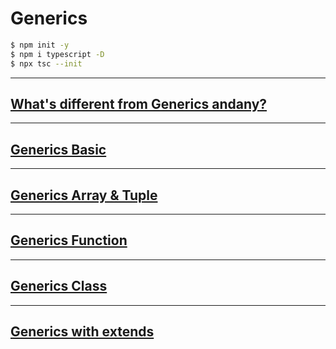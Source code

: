 # Generics
```bash
$ npm init -y
$ npm i typescript -D
$ npx tsc --init
```

----
## [What's different from Generics andany?](https://github.com/dudcks5477/Front_end/blob/master/TypeScript/generics/generic1.ts)

----
## [Generics Basic](https://github.com/dudcks5477/Front_end/blob/master/TypeScript/generics/generic2.ts)

----
## [Generics Array & Tuple](https://github.com/dudcks5477/Front_end/blob/master/TypeScript/generics/generic3.ts)

----
## [Generics Function](https://github.com/dudcks5477/Front_end/blob/master/TypeScript/generics/generic4.ts)

----
## [Generics Class](https://github.com/dudcks5477/Front_end/blob/master/TypeScript/generics/generic5.ts)

----
## [Generics with extends](https://github.com/dudcks5477/Front_end/blob/master/TypeScript/generics/generic6.ts)